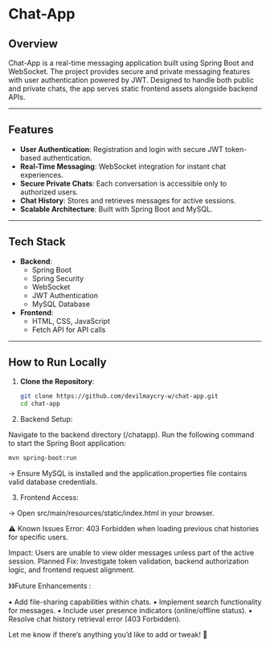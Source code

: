 # Chat-App

## Overview
Chat-App is a real-time messaging application built using Spring Boot and WebSocket. 
The project provides secure and private messaging features with user authentication powered by JWT. 
Designed to handle both public and private chats, the app serves static frontend assets alongside backend APIs.

---

## Features
- **User Authentication**: Registration and login with secure JWT token-based authentication.
- **Real-Time Messaging**: WebSocket integration for instant chat experiences.
- **Secure Private Chats**: Each conversation is accessible only to authorized users.
- **Chat History**: Stores and retrieves messages for active sessions.
- **Scalable Architecture**: Built with Spring Boot and MySQL.

---

## Tech Stack
- **Backend**:
  - Spring Boot
  - Spring Security
  - WebSocket
  - JWT Authentication
  - MySQL Database
- **Frontend**:
  - HTML, CSS, JavaScript
  - Fetch API for API calls

---

## How to Run Locally
1. **Clone the Repository**:
   ```bash
   git clone https://github.com/devilmaycry-w/chat-app.git
   cd chat-app

2. Backend Setup:

Navigate to the backend directory (/chatapp).
Run the following command to start the Spring Boot application:

```bash
mvn spring-boot:run
```

-> Ensure MySQL is installed and the application.properties file contains valid database credentials.

3. Frontend Access:

-> Open src/main/resources/static/index.html in your browser.


⚠️ Known Issues
Error: 403 Forbidden when loading previous chat histories for specific users.

Impact: Users are unable to view older messages unless part of the active session.
Planned Fix: Investigate token validation, backend authorization logic, and frontend request alignment.

》》Future Enhancements :

▪︎ Add file-sharing capabilities within chats.
▪︎ Implement search functionality for messages.
▪︎ Include user presence indicators (online/offline status).
▪︎ Resolve chat history retrieval error (403 Forbidden).


Let me know if there’s anything you’d like to add or tweak! 🚀
